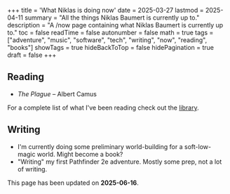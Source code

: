 +++
title = 'What Niklas is doing now'
date = 2025-03-27
lastmod = 2025-04-11
summary = "All the things Niklas Baumert is currently up to."
description = "A /now page containing what Niklas Baumert is currently up to."
toc = false
readTime = false
autonumber = false
math = true
tags = ["adventure", "music", "software", "tech", "writing", "now", "reading", "books"]
showTags = true
hideBackToTop = false
hidePagination = true
draft = false
+++

<!--## Adventure-->
<!-- ## Music -->

## Reading
- _The Plague_ – Albert Camus

For a complete list of what I've been reading check out the [library](/library).

<!-- ## Software -->

## Writing
- I'm currently doing some preliminary world-building for a soft-low-magic world. Might become a book?
- "Writing" my first Pathfinder 2e adventure. Mostly some prep, not a lot of writing.

This page has been updated on **2025-06-16**.
